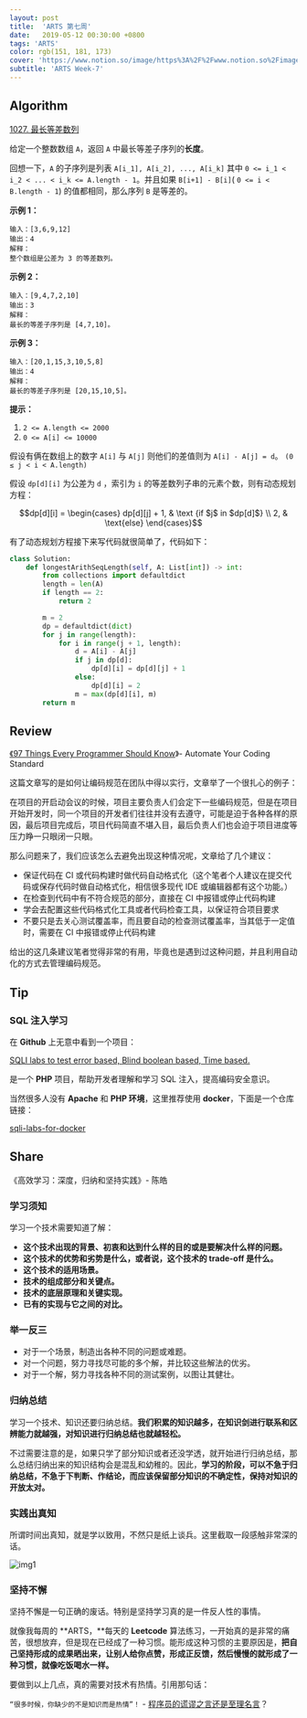 ```yaml
---
layout: post
title:  'ARTS 第七周'
date:   2019-05-12 00:30:00 +0800
tags: 'ARTS'
color: rgb(151, 181, 173)
cover: 'https://www.notion.so/image/https%3A%2F%2Fwww.notion.so%2Fimages%2Fpage-cover%2Fwoodcuts_4.jpg?table=block&id=d7c034ab-137d-4440-929e-5b33b5db66f5&width=3730&cache=v2'
subtitle: 'ARTS Week-7'
---
```

## Algorithm

[1027. 最长等差数列](https://leetcode-cn.com/problems/longest-arithmetic-sequence/)

给定一个整数数组 `A`，返回 `A` 中最长等差子序列的**长度**。

回想一下，`A` 的子序列是列表 `A[i_1], A[i_2], ..., A[i_k]` 其中 `0 <= i_1 < i_2 < ... < i_k <= A.length - 1`。并且如果 `B[i+1] - B[i]`( `0 <= i < B.length - 1`) 的值都相同，那么序列 `B` 是等差的。

**示例 1：**

```
输入：[3,6,9,12]
输出：4
解释： 
整个数组是公差为 3 的等差数列。
```

**示例 2：**

```
输入：[9,4,7,2,10]
输出：3
解释：
最长的等差子序列是 [4,7,10]。
```

**示例 3：**

```
输入：[20,1,15,3,10,5,8]
输出：4
解释：
最长的等差子序列是 [20,15,10,5]。
```

**提示：**

1. `2 <= A.length <= 2000`
2. `0 <= A[i] <= 10000`

假设有俩在数组上的数字 `A[i]` 与 `A[j]` 则他们的差值则为 `A[i] - A[j] = d`。
`(0 ≤ j < i < A.length)`

假设 `dp[d][i]` 为公差为 `d` ，索引为 `i` 的等差数列子串的元素个数，则有动态规划方程：

$$dp[d][i] = \begin{cases} dp[d][j] + 1, & \text {if $j$ in $dp[d]$} \\ 2, & \text{else} \end{cases}$$

有了动态规划方程接下来写代码就很简单了，代码如下：

```python
class Solution:
    def longestArithSeqLength(self, A: List[int]) -> int:
        from collections import defaultdict
        length = len(A)
        if length == 2:
            return 2

        m = 2
        dp = defaultdict(dict)
        for j in range(length):
            for i in range(j + 1, length):
                d = A[i] - A[j]
                if j in dp[d]:
                    dp[d][i] = dp[d][j] + 1
                else:
                    dp[d][i] = 2
                m = max(dp[d][i], m)
        return m
```

## Review

[《97 Things Every Programmer Should Know](https://jf-blog.fr/download/59/)》- Automate Your Coding Standard

这篇文章写的是如何让编码规范在团队中得以实行，文章举了一个很扎心的例子：

在项目的开启动会议的时候，项目主要负责人们会定下一些编码规范，但是在项目开始开发时，同一个项目的开发者们往往并没有去遵守，可能是迫于各种各样的原因，最后项目完成后，项目代码简直不堪入目，最后负责人们也会迫于项目进度等压力睁一只眼闭一只眼。

那么问题来了，我们应该怎么去避免出现这种情况呢，文章给了几个建议：

- 保证代码在 CI 或代码构建时做代码自动格式化（这个笔者个人建议在提交代码或保存代码时做自动格式化，相信很多现代 IDE 或编辑器都有这个功能。）
- 在检查到代码中有不符合规范的部分，直接在 CI 中报错或停止代码构建
- 学会去配置这些代码格式化工具或者代码检查工具，以保证符合项目要求
- 不要只是去关心测试覆盖率，而且要自动的检查测试覆盖率，当其低于一定值时，需要在 CI 中报错或停止代码构建

给出的这几条建议笔者觉得非常的有用，毕竟也是遇到过这种问题，并且利用自动化的方式去管理编码规范。

## Tip

### SQL 注入学习

在 **Github** 上无意中看到一个项目：

[SQLI labs to test error based, Blind boolean based, Time based.](https://github.com/Audi-1/sqli-labs)

是一个 **PHP** 项目，帮助开发者理解和学习 SQL 注入，提高编码安全意识。

当然很多人没有 **Apache** 和 **PHP 环境**，这里推荐使用 **docker**，下面是一个仓库链接：

[sqli-labs-for-docker](https://github.com/realVEct0r/sqli-labs-for-docker)

## Share

《高效学习：深度，归纳和坚持实践》- 陈皓

### 学习须知

学习一个技术需要知道了解：

- **这个技术出现的背景、初衷和达到什么样的目的或是要解决什么样的问题。**
- **这个技术的优势和劣势是什么，或者说，这个技术的 trade-off 是什么。**
- **这个技术的适用场景。**
- **技术的组成部分和关键点。**
- **技术的底层原理和关键实现。**
- **已有的实现与它之间的对比。**

### 举一反三

- 对于一个场景，制造出各种不同的问题或难题。
- 对一个问题，努力寻找尽可能的多个解，并比较这些解法的优劣。
- 对于一个解，努力寻找各种不同的测试案例，以图让其健壮。

### 归纳总结

学习一个技术、知识还要归纳总结。**我们积累的知识越多，在知识剑进行联系和区辨能力就越强，对知识进行归纳总结也就越轻松。**

不过需要注意的是，如果只学了部分知识或者还没学透，就开始进行归纳总结，那么总结归纳出来的知识结构会是混乱和幼稚的。因此，**学习的阶段，可以不急于归纳总结，不急于下判断、作结论，而应该保留部分知识的不确定性，保持对知识的开放太对。**

### 实践出真知

所谓时间出真知，就是学以致用，不然只是纸上谈兵。这里截取一段感触非常深的话。

![img1](/assets/images/2019-05-12-arts-week-7/img1.png)

### 坚持不懈

坚持不懈是一句正确的废话。特别是坚持学习真的是一件反人性的事情。

就像我每周的 **ARTS，**每天的 **Leetcode** 算法练习，一开始真的是非常的痛苦，很想放弃，但是现在已经成了一种习惯。能形成这种习惯的主要原因是，**把自己坚持形成的成果晒出来，让别人给你点赞，形成正反馈，然后慢慢的就形成了一种习惯，就像吃饭喝水一样。**

要做到以上几点，真的需要对技术有热情。引用那句话：

`“很多时候，你缺少的不是知识而是热情”！` -  [程序员的谎谬之言还是至理名言](https://coolshell.cn/articles/4235.html)？
